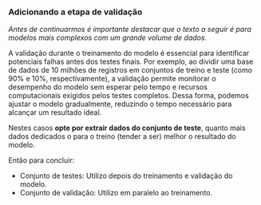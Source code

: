 ### Adicionando a etapa de validação

<i>Antes de continuarmos é importante destacar que o texto a seguir é para modelos mais complexos com um grande volume de dados.</i>


A validação durante o treinamento do modelo é essencial para identificar potenciais falhas antes dos testes finais. Por exemplo, ao dividir uma base de dados de 10 milhões de registros em conjuntos de treino e teste (como 90% e 10%, respectivamente), a validação permite monitorar o desempenho do modelo sem esperar pelo tempo e recursos computacionais exigidos pelos testes completos. Dessa forma, podemos ajustar o modelo gradualmente, reduzindo o tempo necessário para alcançar um resultado ideal.

Nestes casos **opte por extrair dados do conjunto de teste**, quanto mais dados dedicados o para o treino (tender a ser) melhor o resultado do modelo.

Então para concluir:

- Conjunto de testes: Utilizo depois do treinamento e validação do modelo.
- Conjunto de validação: Utilizo em paralelo ao treinamento.